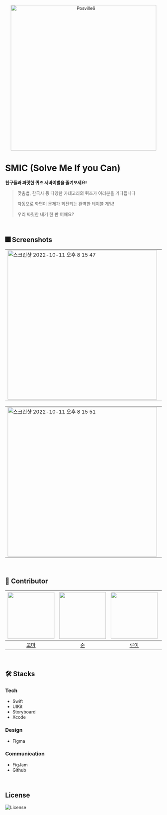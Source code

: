 <p align="center"><img width="468" alt="Posville6" src="https://user-images.githubusercontent.com/103024858/195073060-237b429f-7f59-42f7-b90e-c6bc2754e0ae.png"></p>


# SMIC (Solve Me If you Can)
**친구들과 짜릿한 퀴즈 서바이벌을 즐겨보세요!**
> 맞춤법, 한국사 등 다양한 카테고리의 퀴즈가 여러분을 기다립니다
> 
> 자동으로 화면이 문제가 회전되는 완벽한 테이블 게임!
> 
> 우리 짜릿한 내기 한 판 어때요?
<br/>

## 🎆 Screenshots

<table>
<tr>
<td><img width="480" alt="스크린샷 2022-10-11 오후 8 15 47" src="https://user-images.githubusercontent.com/103024858/195076416-47abc46e-eefe-4045-b4e8-8f8cd53b5703.png"></td><td><img width="480" alt="스크린샷 2022-10-11 오후 8 15 50" src="https://user-images.githubusercontent.com/103024858/195076464-10cc6e79-35bc-4a02-8b3e-33649899d2c4.png"></td>
</tr>
</table>
<table>
<tr>
<td><img width="480" alt="스크린샷 2022-10-11 오후 8 15 51" src="https://user-images.githubusercontent.com/103024858/195076476-4abf10cd-f553-4ac3-8114-5ab07e7ed358.png"></td><td><img width="480" alt="스크린샷 2022-10-11 오후 8 15 53" src="https://user-images.githubusercontent.com/103024858/195076481-d3adbab8-a4d6-4d13-bf92-9d49709814de.png"></td>
</tr>
</table>
<br/>

## 👥 Contributor
|<img src="https://user-images.githubusercontent.com/103024858/195070714-43961c91-b0ef-4722-9ae1-8872e65dcbf5.png" width="150" height="150">|<img src="https://user-images.githubusercontent.com/103024858/195070878-b2e50f3d-6377-4d06-9f5f-7b15207797fc.png" width="150" height="150">|<img src="https://user-images.githubusercontent.com/103024858/195071184-72e6b516-edca-42c0-9b1f-5a11d21c65f4.png" width="150" height="150">|<img src="https://user-images.githubusercontent.com/103024858/195071281-623852e8-6a5b-4af6-a56c-f9e5eb9ad908.png" width="150" height="150">|<img src="https://user-images.githubusercontent.com/103024858/195071297-30e2dbb6-5035-4de4-833c-163fea84cff0.png" width="150" height="150">|
|:-:|:-:|:-:|:-:|:-:|
|[꼬마](https://github.com/hminkim)|[준](https://github.com/ChickenJoah)|[루이](https://github.com/100seo)|[안토니](https://github.com/jsh9611)|[탐나](https://github.com/BrightHyeon)|
<br/>

## 🛠 Stacks
### Tech
- Swift
- UIKit
- Storyboard
- Xcode

### Design
- Figma

### Communication
  - FigJam
  - Github
<br/>

## License
![License](https://img.shields.io/badge/License-MIT-yellowgreen)
